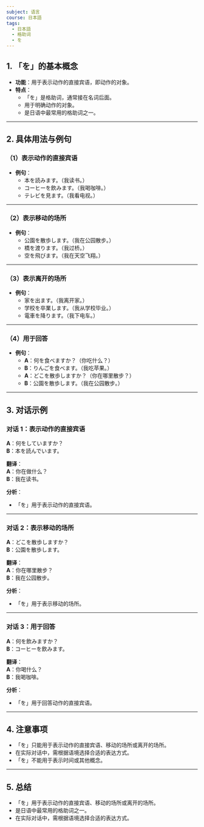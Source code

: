```yaml
---
subject: 语言
course: 日本語
tags:
  - 日本語
  - 格助词
  - を
---
```


## 1. **「を」的基本概念**

- **功能**：用于表示动作的直接宾语，即动作的对象。
- **特点**：
  - 「を」是格助词，通常接在名词后面。
  - 用于明确动作的对象。
  - 是日语中最常用的格助词之一。

---

## 2. **具体用法与例句**

### （1）**表示动作的直接宾语**
- **例句**：
  - 本を読みます。（我读书。）
  - コーヒーを飲みます。（我喝咖啡。）
  - テレビを見ます。（我看电视。）

---

### （2）**表示移动的场所**
- **例句**：
  - 公園を散歩します。（我在公园散步。）
  - 橋を渡ります。（我过桥。）
  - 空を飛びます。（我在天空飞翔。）

---

### （3）**表示离开的场所**
- **例句**：
  - 家を出ます。（我离开家。）
  - 学校を卒業します。（我从学校毕业。）
  - 電車を降ります。（我下电车。）

---

### （4）**用于回答**
- **例句**：
  - **A**：何を食べますか？（你吃什么？）
  - **B**：りんごを食べます。（我吃苹果。）
  - **A**：どこを散歩しますか？（你在哪里散步？）
  - **B**：公園を散歩します。（我在公园散步。）

---

## 3. **对话示例**

### 对话 1：表示动作的直接宾语
**A**：何をしていますか？  
**B**：本を読んでいます。

**翻译**：  
**A**：你在做什么？  
**B**：我在读书。

**分析**：
- 「を」用于表示动作的直接宾语。

---

### 对话 2：表示移动的场所
**A**：どこを散歩しますか？  
**B**：公園を散歩します。

**翻译**：  
**A**：你在哪里散步？  
**B**：我在公园散步。

**分析**：
- 「を」用于表示移动的场所。

---

### 对话 3：用于回答
**A**：何を飲みますか？  
**B**：コーヒーを飲みます。

**翻译**：  
**A**：你喝什么？  
**B**：我喝咖啡。

**分析**：
- 「を」用于回答动作的直接宾语。

---

## 4. **注意事项**
- 「を」只能用于表示动作的直接宾语、移动的场所或离开的场所。
- 在实际对话中，需根据语境选择合适的表达方式。
- 「を」不能用于表示时间或其他概念。

---

## 5. **总结**
- 「を」用于表示动作的直接宾语、移动的场所或离开的场所。
- 是日语中最常用的格助词之一。
- 在实际对话中，需根据语境选择合适的表达方式。